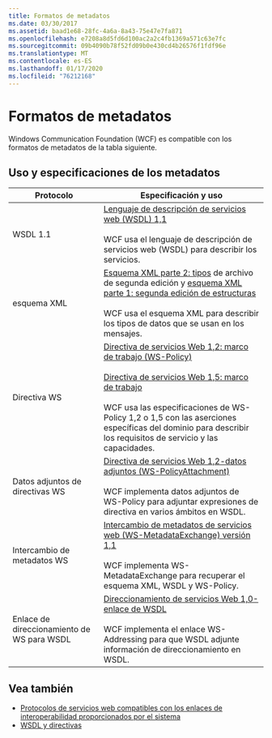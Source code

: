 ```yaml
---
title: Formatos de metadatos
ms.date: 03/30/2017
ms.assetid: baad1e68-28fc-4a6a-8a43-75e47e7fa871
ms.openlocfilehash: e7208a8d5fd6d100ac2a2c4fb1369a571c63e7fc
ms.sourcegitcommit: 09b4090b78f52fd09b0e430cd4b26576f1fdf96e
ms.translationtype: MT
ms.contentlocale: es-ES
ms.lasthandoff: 01/17/2020
ms.locfileid: "76212168"
---
```

# <a name="metadata-formats"></a>Formatos de metadatos
Windows Communication Foundation (WCF) es compatible con los formatos de metadatos de la tabla siguiente.  
  
## <a name="metadata-specifications-and-usage"></a>Uso y especificaciones de los metadatos  
  
|Protocolo|Especificación y uso|  
|--------------|-----------------------------|  
|WSDL 1.1|[Lenguaje de descripción de servicios web (WSDL) 1,1](https://www.w3.org/TR/wsdl/)<br /><br /> WCF usa el lenguaje de descripción de servicios web (WSDL) para describir los servicios.|  
|esquema XML|[Esquema XML parte 2: tipos](https://www.w3.org/TR/2004/REC-xmlschema-2-20041028/) de archivo de segunda edición y [esquema XML parte 1: segunda edición de estructuras](https://www.w3.org/TR/2004/REC-xmlschema-1-20041028/)<br /><br /> WCF usa el esquema XML para describir los tipos de datos que se usan en los mensajes.|  
|Directiva WS|[Directiva de servicios Web 1,2: marco de trabajo (WS-Policy)](https://www.w3.org/Submission/WS-Policy/)<br /><br /> [Directiva de servicios Web 1,5: marco de trabajo](https://www.w3.org/TR/ws-policy/)<br /><br /> WCF usa las especificaciones de WS-Policy 1,2 o 1,5 con las aserciones específicas del dominio para describir los requisitos de servicio y las capacidades.|  
|Datos adjuntos de directivas WS|[Directiva de servicios Web 1,2-datos adjuntos (WS-PolicyAttachment)](https://www.w3.org/Submission/WS-PolicyAttachment/)<br /><br /> WCF implementa datos adjuntos de WS-Policy para adjuntar expresiones de directiva en varios ámbitos en WSDL.|  
|Intercambio de metadatos WS|[Intercambio de metadatos de servicios web (WS-MetadataExchange) versión 1,1](https://specs.xmlsoap.org/ws/2004/09/mex/WS-MetadataExchange.pdf)<br /><br /> WCF implementa WS-MetadataExchange para recuperar el esquema XML, WSDL y WS-Policy.|  
|Enlace de direccionamiento de WS para WSDL|[Direccionamiento de servicios Web 1,0-enlace de WSDL](https://www.w3.org/TR/ws-addr-wsdl/)<br /><br /> WCF implementa el enlace WS-Addressing para que WSDL adjunte información de direccionamiento en WSDL.|  
  
## <a name="see-also"></a>Vea también

- [Protocolos de servicios web compatibles con los enlaces de interoperabilidad proporcionados por el sistema](../../../../docs/framework/wcf/feature-details/web-services-protocols-supported-by-system-provided-interoperability-bindings.md)
- [WSDL y directivas](../../../../docs/framework/wcf/feature-details/wsdl-and-policy.md)
